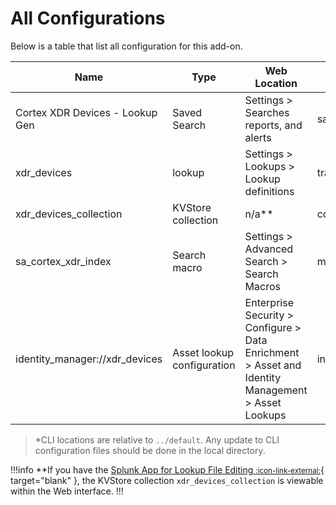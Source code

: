 # All Configurations

Below is a table that list all configuration for this add-on.

Name | Type | Web Location | CLI Location\* | Description
---- | ---- | ------------ | ------------- | -----------
Cortex XDR Devices - Lookup Gen | Saved Search | Settings > Searches reports, and alerts | savedsearches.conf | Populates the lookup file `xdr_devices`.
xdr_devices | lookup | Settings > Lookups > Lookup definitions | transforms.conf | Lookup definition for the KVStore collection `xdr_devices_collection`.
xdr_devices_collection | KVStore collection | n/a\*\* | collections.conf | KVStore configuration.
sa_cortex_xdr_index | Search macro | Settings > Advanced Search > Search Macros | macros.conf | Index definition for the index that contains the sourcetype `cortex:xdr:endpoints`.
identity_manager://xdr_devices | Asset lookup configuration | Enterprise Security > Configure > Data Enrichment > Asset and Identity Management > Asset Lookups | inputs.conf | Asset configuration lookup to load PA Networks Cortex XDR assets into the asset database.

> \*CLI locations are relative to `../default`. Any update to CLI configuration files should be done in the local directory.

!!!info
**If you have the [Splunk App for Lookup File Editing <small>:icon-link-external:</small>](https://splunkbase.splunk.com/app/263){ target="blank" }, the KVStore collection `xdr_devices_collection` is viewable within the Web interface.
!!!
